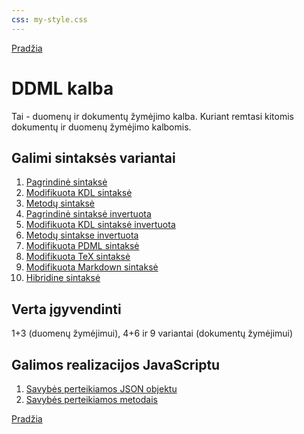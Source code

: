 ```yaml
---
css: my-style.css
---
```

<!-- markdownlint-disable-next-line MD041 -->
[Pradžia](../index.md)

# DDML kalba

Tai - duomenų ir dokumentų žymėjimo kalba. Kuriant remtasi kitomis dokumentų ir duomenų žymėjimo kalbomis.

## Galimi sintaksės variantai

1. [Pagrindinė sintaksė](var01.md)
2. [Modifikuota KDL sintaksė](var02.md)
3. [Metodų sintaksė](var03.md)
4. [Pagrindinė sintaksė invertuota](var04.md)
5. [Modifikuota KDL sintaksė invertuota](var05.md)
6. [Metodų sintakse invertuota](var06.md)
7. [Modifikuota PDML sintaksė](var07.md)
8. [Modifikuota TeX sintaksė](var08.md)
9. [Modifikuota Markdown sintaksė](var09.md)
10. [Hibridine sintaksė](var10.md)

## Verta įgyvendinti

1+3 (duomenų žymėjimui), 4+6 ir 9 variantai (dokumentų  žymėjimui)

## Galimos realizacijos JavaScriptu

1. [Savybės perteikiamos JSON objektu](js01.md)
2. [Savybės perteikiamos metodais](js02.md)

[Pradžia](../index.md)
